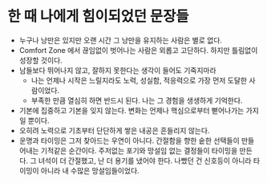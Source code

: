 # 한 때 나에게 힘이되었던 문장들

* 누구나 낭만은 있지만 오랜 시간 그 낭만을 유지하는 사람은 별로 없다.
* Comfort Zone 에서 끊임없이 벗어나는 사람은 외롭고 고단하다. 하지만 틀림없이 성장할 것이다.&#x20;
* 남들보다 뛰어나지 않고, 잘하지 못한다는 생각이 들어도 기죽지마라
  * 나는 언제나 시작은 느릴지라도 노력, 성실함, 적응력으로 가장 먼저 도달한 사람이었다.
  * 부족한 만큼 열심히 하면 반드시 된다. 나는 그 경험을 생생하게 기억한다.
* 기본에 집중하고 기본을 잊지 않는다. 변화는 언제나 핵심으로부터 뻗어나가는 가지일 뿐이다.
* 오히려 노력으로 기초부터 단단하게 쌓은 내공은 흔들리지 않는다.
* 운명과 타이밍은 그저 찾아드는 우연이 아니다. 간절함을 향한 숱한 선택들이 만들어내는 기적같은 순간이다. 주저없는 포기와 망설임 없는 결정들이 타이밍을 만든다. 그 녀석이 더 간절했고, 난 더 용기를 냈어야 한다. 나빴던 건 신호등이 아니라 타이밍이 아니라 내 수많은 망설임들이었다.
